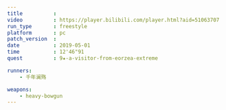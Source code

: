 ```yaml
---
title          :
video          : https://player.bilibili.com/player.html?aid=51063707
run_type       : freestyle
platform       : pc
patch_version  : 
date           : 2019-05-01
time           : 12'46"91
quest          : 9★-a-visitor-from-eorzea-extreme

runners:
    - 千年澜殇

weapons:
    - heavy-bowgun
---
```

